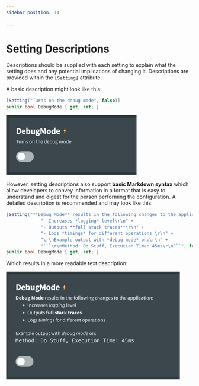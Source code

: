 ```yaml
---
sidebar_position: 14

---
```


# Setting Descriptions

Descriptions should be supplied with each setting to explain what the setting does and any potential implications of changing it. Descriptions are provided within the `[Setting]` attribute.

A basic description might look like this:

``` csharp
[Setting("Turns on the debug mode", false)]
public bool DebugMode { get; set; }
```

<img src="../../../static/img/image-20230725221606792.png" alt="image-20230725221606792" style="zoom:50%;" />

However, setting descriptions also support **basic Markdown syntax** which allow developers to convey information in a format that is easy to understand and digest for the person performing the configuration. A detailed description is recommended and may look like this:

```csharp
[Setting("**Debug Mode** results in the following changes to the application:\r\n" +
             "- Increases *logging* level\r\n" +
             "- Outputs **full stack traces**\r\n" +
             "- Logs *timings* for different operations \r\n" +
             "\r\nExample output with *debug mode* on:\r\n" +
             "```\r\nMethod: Do Stuff, Execution Time: 45ms\r\n```", false)]
public bool DebugMode { get; set; }
```

Which results in a more readable text description:

<img src="../../../static/img/image-20230725222814110.png" alt="image-20230725222814110" style="zoom:50%;" />
